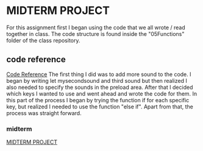 # MIDTERM PROJECT
For this assignment first I began using the code that we all wrote / read together in class. The code structure is found inside the "05Functions" folder of the class repository.
## code reference
[Code Reference](https://github.com/rdwrome/261sp25/blob/main/05Functions/codealong.js)
The first thing I did was to add more sound to the code. I began by writing let mysecondsound and third sound but then realized I also needed to specify the sounds in the preload area. After that I decided which keys I wanted to use and went ahead and wrote the code for them.
In this part of the process I began by trying the function if for each specific key, but realized I needed to use the function "else if".
Apart from that, the process was straight forward.
### midterm 
[MIDTERM PROJECT](https://editor.p5js.org/lcurik/sketches/J94HsnvXg)